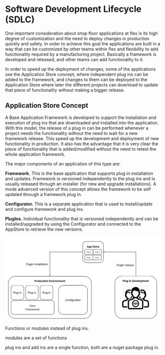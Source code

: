 # Software Development Lifecycle (SDLC)



One important consideration about shop floor applications at flex is its high degree of customization and the need to deploy changes in production quickly and safely. In order to achieve this goal the applications are built in a way that can be customized by other teams within flex and flexibility to add functionality required by a manufacturing project. Basically a framework is developed and released, and other teams can add functionality to it. 

In order to speed up the deployment of changes, some of the applications use the Application Store concept, where independent plug ins can be added to the framework, and changes to them can be deployed to the Application Store where later the different projects can download to update that piece of functionality without making a bigger release.



## Application Store Concept



A Base Application Framework is developed to support the installation and execution of plug ins that are downloaded and installed into the application. With this model, the release of a plug in can be performed whenever a project needs the functionality without the need to wait for a new framework release. This speed up the development and deployment of new functionality in production. It also has the advantage that it is very clear the piece of functionality that is added/modified without the need to retest the whole application framework.



The major components of an application of this type are:

**Framework.** This is the base application that supports plug in installation and updates. Framework is versioned independently to the plug ins and is usually released through an installer (for new and upgrade installations). A mode advanced version of this concept allows the framework to be self updated through a framework plug in.

**Configurator.** This is a separate application that is used to install/update and configure framework and plug ins.

**PlugIns.** Individual functionality that is versioned independently and can be installed/upgraded by using the Configurator and connected to the AppStore to retrieve the new versions.

![image-20210513174915363](./images/appstore-concept.png)



Functions or modules instead of plug ins.

modules are a set of functions

plug ins and add ins are a single function, both are a nuget package plug in.

## 